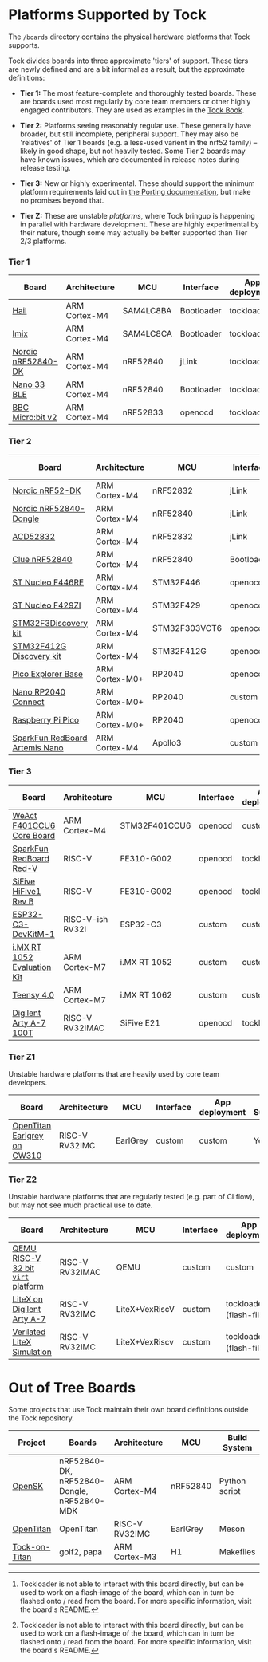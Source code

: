 Platforms Supported by Tock
===========================

The `/boards` directory contains the physical hardware platforms
that Tock supports.

Tock divides boards into three approximate 'tiers' of support.
These tiers are newly defined and are a bit informal as a result,
but the approximate definitions:

 - **Tier 1:** The most feature-complete and thoroughly tested boards. These
               are boards used most regularly by core team members or other
               highly engaged contributors. They are used as examples in the
               [Tock Book](https://book.tockos.org).
 - **Tier 2:** Platforms seeing reasonably regular use. These generally
               have broader, but still incomplete, peripheral support.
               They may also be 'relatives' of Tier 1 boards (e.g. a
               less-used varient in the nrf52 family) – likely in good
               shape, but not heavily tested. Some Tier 2 boards may
               have known issues, which are documented in release notes
               during release testing.
 - **Tier 3:** New or highly experimental. These should support the
               minimum platform requirements laid out in
               [the Porting documentation](../doc/Porting.md), but
               make no promises beyond that.

 - **Tier Z:** These are unstable _platforms_, where Tock bringup is
               happening in parallel with hardware development. These
               are highly experimental by their nature, though some may actually 
               be better supported than Tier 2/3 platforms.

### Tier 1

| Board                                                             | Architecture     | MCU            | Interface  | App deployment              | QEMU Support? |
|-------------------------------------------------------------------|------------------|----------------|------------|-----------------------------|---------------|
| [Hail](hail/README.md)                                            | ARM Cortex-M4    | SAM4LC8BA      | Bootloader | tockloader                  | No            |
| [Imix](imix/README.md)                                            | ARM Cortex-M4    | SAM4LC8CA      | Bootloader | tockloader                  | No            |
| [Nordic nRF52840-DK](nordic/nrf52840dk/README.md)                 | ARM Cortex-M4    | nRF52840       | jLink      | tockloader                  | No            |
| [Nano 33 BLE](nano33ble/README.md)                                | ARM Cortex-M4    | nRF52840       | Bootloader | tockloader                  | No            |
| [BBC Micro:bit v2](microbit_v2/README.md)                         | ARM Cortex-M4    | nRF52833       | openocd    | tockloader                  | No            |

### Tier 2

| Board                                                             | Architecture     | MCU            | Interface  | App deployment              | QEMU Support? |
|-------------------------------------------------------------------|------------------|----------------|------------|-----------------------------|---------------|
| [Nordic nRF52-DK](nordic/nrf52dk/README.md)                       | ARM Cortex-M4    | nRF52832       | jLink      | tockloader                  | No            |
| [Nordic nRF52840-Dongle](nordic/nrf52840_dongle/README.md)        | ARM Cortex-M4    | nRF52840       | jLink      | tockloader                  | No            |
| [ACD52832](acd52832/README.md)                                    | ARM Cortex-M4    | nRF52832       | jLink      | tockloader                  | No            |
| [Clue nRF52840](clue_nrf52840/README.md)                          | ARM Cortex-M4    | nRF52840       | Bootloader | tockloader                  | No            |
| [ST Nucleo F446RE](nucleo_f446re/README.md)                       | ARM Cortex-M4    | STM32F446      | openocd    | custom                      | https://github.com/tock/tock/issues/1827 |
| [ST Nucleo F429ZI](nucleo_f429zi/README.md)                       | ARM Cortex-M4    | STM32F429      | openocd    | custom                      | https://github.com/tock/tock/issues/1827 |
| [STM32F3Discovery kit](stm32f3discovery/README.md)                | ARM Cortex-M4    | STM32F303VCT6  | openocd    | custom                      | https://github.com/tock/tock/issues/1827 |
| [STM32F412G Discovery kit](stm32f412gdiscovery/README.md)         | ARM Cortex-M4    | STM32F412G     | openocd    | custom                      | https://github.com/tock/tock/issues/1827 |
| [Pico Explorer Base](pico_explorer_base/README.md)                | ARM Cortex-M0+   | RP2040         | openocd    | openocd                     | No            |
| [Nano RP2040 Connect](nano_rp2040_connect/README.md)              | ARM Cortex-M0+   | RP2040         | custom     | custom                      | No            |
| [Raspberry Pi Pico](raspberry_pi_pico/README.md)                  | ARM Cortex-M0+   | RP2040         | openocd    | openocd                     | No            |
| [SparkFun RedBoard Artemis Nano](redboard_artemis_nano/README.md) | ARM Cortex-M4    | Apollo3        | custom     | custom                      | No            |

### Tier 3

| Board                                                             | Architecture     | MCU            | Interface  | App deployment              | QEMU Support? |
|-------------------------------------------------------------------|------------------|----------------|------------|-----------------------------|---------------|
| [WeAct F401CCU6 Core Board](weact_f401ccu6/README.md)             | ARM Cortex-M4    | STM32F401CCU6  | openocd    | custom                      | No            |
| [SparkFun RedBoard Red-V](redboard_redv/README.md)                | RISC-V           | FE310-G002     | openocd    | tockloader                  | Yes (5.1)     |
| [SiFive HiFive1 Rev B](hifive1/README.md)                         | RISC-V           | FE310-G002     | openocd    | tockloader                  | Yes (5.1)     |
| [ESP32-C3-DevKitM-1](esp32-c3-devkitM-1/README.md)                | RISC-V-ish RV32I | ESP32-C3       | custom     | custom                      | No            |
| [i.MX RT 1052 Evaluation Kit](imxrt1050-evkb/README.md)           | ARM Cortex-M7    | i.MX RT 1052   | custom     | custom                      | No            |
| [Teensy 4.0](teensy40/README.md)                                  | ARM Cortex-M7    | i.MX RT 1062   | custom     | custom                      | No            |
| [Digilent Arty A-7 100T](arty_e21/README.md)                      | RISC-V RV32IMAC  | SiFive E21     | openocd    | tockloader                  | No            |


### Tier Z1

Unstable hardware platforms that are heavily used by core team developers.

| Board                                                             | Architecture     | MCU            | Interface  | App deployment              | QEMU Support? |
|-------------------------------------------------------------------|------------------|----------------|------------|-----------------------------|---------------|
| [OpenTitan Earlgrey on CW310](opentitan/earlgrey-cw310/README.md) | RISC-V RV32IMC   | EarlGrey       | custom     | custom                      | Yes (5.1)     |

### Tier Z2

Unstable hardware platforms that are regularly tested (e.g. part of CI flow),
but may not see much practical use to date.

| Board                                                             | Architecture     | MCU            | Interface  | App deployment              | QEMU Support? |
|-------------------------------------------------------------------|------------------|----------------|------------|-----------------------------|---------------|
| [QEMU RISC-V 32 bit `virt` platform](qemu_rv32_virt/README.md)    | RISC-V RV32IMAC  | QEMU           | custom     | custom                      | Yes           |
| [LiteX on Digilent Arty A-7](litex/arty/README.md)                | RISC-V RV32IMC   | LiteX+VexRiscV | custom     | tockloader (flash-file)[^1] | No            |
| [Verilated LiteX Simulation](litex/sim/README.md)                 | RISC-V RV32IMC   | LiteX+VexRiscv | custom     | tockloader (flash-file)[^1] | No            |


[^1]: Tockloader is not able to interact with this board directly, but
      can be used to work on a flash-image of the board, which can in
      turn be flashed onto / read from the board. For more specific
      information, visit the board's README.

# Out of Tree Boards

Some projects that use Tock maintain their own board definitions outside the
Tock repository.

| Project                                                  | Boards                                     | Architecture   | MCU      | Build System  |
|----------------------------------------------------------|--------------------------------------------|----------------|----------|---------------|
| [OpenSK](https://github.com/google/opensk)               | nRF52840-DK, nRF52840-Dongle, nRF52840-MDK | ARM Cortex-M4  | nRF52840 | Python script |
| [OpenTitan](https://github.com/lowrisc/opentitan)        | OpenTitan                                  | RISC-V RV32IMC | EarlGrey | Meson         |
| [Tock-on-Titan](https://github.com/google/tock-on-titan) | golf2, papa                                | ARM Cortex-M3  | H1       | Makefiles     |
